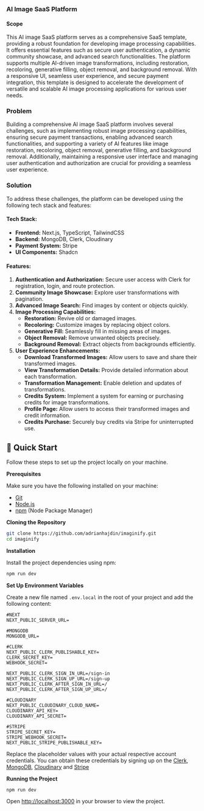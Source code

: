 ### AI Image SaaS Platform

#### Scope
This AI image SaaS platform serves as a comprehensive SaaS template, providing a robust foundation for developing image processing capabilities. It offers essential features such as secure user authentication, a dynamic community showcase, and advanced search functionalities. The platform supports multiple AI-driven image transformations, including restoration, recoloring, generative filling, object removal, and background removal. With a responsive UI, seamless user experience, and secure payment integration, this template is designed to accelerate the development of versatile and scalable AI image processing applications for various user needs.

### Problem
Building a comprehensive AI image SaaS platform involves several challenges, such as implementing robust image processing capabilities, ensuring secure payment transactions, enabling advanced search functionalities, and supporting a variety of AI features like image restoration, recoloring, object removal, generative filling, and background removal. Additionally, maintaining a responsive user interface and managing user authentication and authorization are crucial for providing a seamless user experience.

### Solution
To address these challenges, the platform can be developed using the following tech stack and features:

#### Tech Stack:
- **Frontend:** Next.js, TypeScript, TailwindCSS
- **Backend:** MongoDB, Clerk, Cloudinary
- **Payment System:** Stripe
- **UI Components:** Shadcn

#### Features:
1. **Authentication and Authorization:** Secure user access with Clerk for registration, login, and route protection.
2. **Community Image Showcase:** Explore user transformations with pagination.
3. **Advanced Image Search:** Find images by content or objects quickly.
4. **Image Processing Capabilities:**
   - **Restoration:** Revive old or damaged images.
   - **Recoloring:** Customize images by replacing object colors.
   - **Generative Fill:** Seamlessly fill in missing areas of images.
   - **Object Removal:** Remove unwanted objects precisely.
   - **Background Removal:** Extract objects from backgrounds efficiently.
5. **User Experience Enhancements:**
   - **Download Transformed Images:** Allow users to save and share their transformed images.
   - **View Transformation Details:** Provide detailed information about each transformation.
   - **Transformation Management:** Enable deletion and updates of transformations.
   - **Credits System:** Implement a system for earning or purchasing credits for image transformations.
   - **Profile Page:** Allow users to access their transformed images and credit information.
   - **Credits Purchase:** Securely buy credits via Stripe for uninterrupted use.




## <a name="quick-start">🤸 Quick Start</a>

Follow these steps to set up the project locally on your machine.

**Prerequisites**

Make sure you have the following installed on your machine:

- [Git](https://git-scm.com/)
- [Node.js](https://nodejs.org/en)
- [npm](https://www.npmjs.com/) (Node Package Manager)

**Cloning the Repository**

```bash
git clone https://github.com/adrianhajdin/imaginify.git
cd imaginify
```

**Installation**

Install the project dependencies using npm:

```bash
npm run dev
```

**Set Up Environment Variables**

Create a new file named `.env.local` in the root of your project and add the following content:

```env
#NEXT
NEXT_PUBLIC_SERVER_URL=

#MONGODB
MONGODB_URL=

#CLERK
NEXT_PUBLIC_CLERK_PUBLISHABLE_KEY=
CLERK_SECRET_KEY=
WEBHOOK_SECRET=

NEXT_PUBLIC_CLERK_SIGN_IN_URL=/sign-in
NEXT_PUBLIC_CLERK_SIGN_UP_URL=/sign-up
NEXT_PUBLIC_CLERK_AFTER_SIGN_IN_URL=/
NEXT_PUBLIC_CLERK_AFTER_SIGN_UP_URL=/

#CLOUDINARY
NEXT_PUBLIC_CLOUDINARY_CLOUD_NAME=
CLOUDINARY_API_KEY=
CLOUDINARY_API_SECRET=

#STRIPE
STRIPE_SECRET_KEY=
STRIPE_WEBHOOK_SECRET=
NEXT_PUBLIC_STRIPE_PUBLISHABLE_KEY=
```

Replace the placeholder values with your actual respective account credentials. You can obtain these credentials by signing up on the [Clerk](https://clerk.com/), [MongoDB](https://www.mongodb.com/), [Cloudinary](https://cloudinary.com/) and [Stripe](https://stripe.com)

**Running the Project**

```bash
npm run dev
```

Open [http://localhost:3000](http://localhost:3000) in your browser to view the project.


